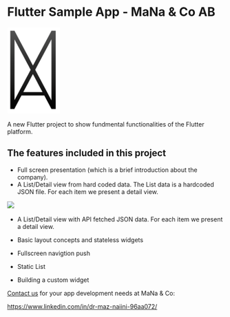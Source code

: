 # Flutter Sample App  - MaNa & Co AB

<img src="/assets/images/logo.png" height="200">

A new Flutter project to show fundmental functionalities of the Flutter platform.


## The features included in this project

- Full screen presentation (which is a brief introduction about the company). 
- A List/Detail view from hard coded data. The List data is a hardcoded JSON file. For each item we present a detail view.

<img src="Flutter-Demo-App.gif" height="500">

- A List/Detail view with API fetched JSON data. For each item we present a detail view.

- Basic layout concepts and stateless widgets
- Fullscreen navigtion push
- Static List
- Building a custom widget

[Contact us](https://www.linkedin.com/in/dr-maz-naiini-96aa072/) for your app development needs at MaNa & Co:

https://www.linkedin.com/in/dr-maz-naiini-96aa072/

